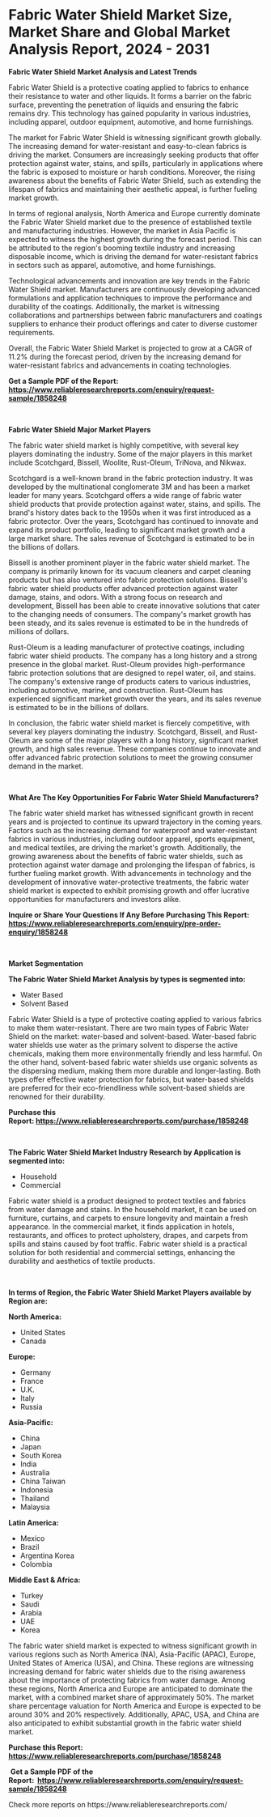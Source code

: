 <p><h1>Fabric Water Shield Market Size, Market Share and Global Market Analysis Report, 2024 - 2031</h1></p><p><strong>Fabric Water Shield Market Analysis and Latest Trends</strong></p>
<p><p>Fabric Water Shield is a protective coating applied to fabrics to enhance their resistance to water and other liquids. It forms a barrier on the fabric surface, preventing the penetration of liquids and ensuring the fabric remains dry. This technology has gained popularity in various industries, including apparel, outdoor equipment, automotive, and home furnishings.</p><p>The market for Fabric Water Shield is witnessing significant growth globally. The increasing demand for water-resistant and easy-to-clean fabrics is driving the market. Consumers are increasingly seeking products that offer protection against water, stains, and spills, particularly in applications where the fabric is exposed to moisture or harsh conditions. Moreover, the rising awareness about the benefits of Fabric Water Shield, such as extending the lifespan of fabrics and maintaining their aesthetic appeal, is further fueling market growth.</p><p>In terms of regional analysis, North America and Europe currently dominate the Fabric Water Shield market due to the presence of established textile and manufacturing industries. However, the market in Asia Pacific is expected to witness the highest growth during the forecast period. This can be attributed to the region's booming textile industry and increasing disposable income, which is driving the demand for water-resistant fabrics in sectors such as apparel, automotive, and home furnishings.</p><p>Technological advancements and innovation are key trends in the Fabric Water Shield market. Manufacturers are continuously developing advanced formulations and application techniques to improve the performance and durability of the coatings. Additionally, the market is witnessing collaborations and partnerships between fabric manufacturers and coatings suppliers to enhance their product offerings and cater to diverse customer requirements.</p><p>Overall, the Fabric Water Shield Market is projected to grow at a CAGR of 11.2% during the forecast period, driven by the increasing demand for water-resistant fabrics and advancements in coating technologies.</p></p>
<p><strong>Get a Sample PDF of the Report:&nbsp; <a href="https://www.reliableresearchreports.com/enquiry/request-sample/1858248">https://www.reliableresearchreports.com/enquiry/request-sample/1858248</a></strong></p>
<p>&nbsp;</p>
<p><strong>Fabric Water Shield Major Market Players</strong></p>
<p><p>The fabric water shield market is highly competitive, with several key players dominating the industry. Some of the major players in this market include Scotchgard, Bissell, Woolite, Rust-Oleum, TriNova, and Nikwax.</p><p>Scotchgard is a well-known brand in the fabric protection industry. It was developed by the multinational conglomerate 3M and has been a market leader for many years. Scotchgard offers a wide range of fabric water shield products that provide protection against water, stains, and spills. The brand's history dates back to the 1950s when it was first introduced as a fabric protector. Over the years, Scotchgard has continued to innovate and expand its product portfolio, leading to significant market growth and a large market share. The sales revenue of Scotchgard is estimated to be in the billions of dollars.</p><p>Bissell is another prominent player in the fabric water shield market. The company is primarily known for its vacuum cleaners and carpet cleaning products but has also ventured into fabric protection solutions. Bissell's fabric water shield products offer advanced protection against water damage, stains, and odors. With a strong focus on research and development, Bissell has been able to create innovative solutions that cater to the changing needs of consumers. The company's market growth has been steady, and its sales revenue is estimated to be in the hundreds of millions of dollars.</p><p>Rust-Oleum is a leading manufacturer of protective coatings, including fabric water shield products. The company has a long history and a strong presence in the global market. Rust-Oleum provides high-performance fabric protection solutions that are designed to repel water, oil, and stains. The company's extensive range of products caters to various industries, including automotive, marine, and construction. Rust-Oleum has experienced significant market growth over the years, and its sales revenue is estimated to be in the billions of dollars.</p><p>In conclusion, the fabric water shield market is fiercely competitive, with several key players dominating the industry. Scotchgard, Bissell, and Rust-Oleum are some of the major players with a long history, significant market growth, and high sales revenue. These companies continue to innovate and offer advanced fabric protection solutions to meet the growing consumer demand in the market.</p></p>
<p>&nbsp;</p>
<p><strong>What Are The Key Opportunities For Fabric Water Shield Manufacturers?</strong></p>
<p><p>The fabric water shield market has witnessed significant growth in recent years and is projected to continue its upward trajectory in the coming years. Factors such as the increasing demand for waterproof and water-resistant fabrics in various industries, including outdoor apparel, sports equipment, and medical textiles, are driving the market's growth. Additionally, the growing awareness about the benefits of fabric water shields, such as protection against water damage and prolonging the lifespan of fabrics, is further fueling market growth. With advancements in technology and the development of innovative water-protective treatments, the fabric water shield market is expected to exhibit promising growth and offer lucrative opportunities for manufacturers and investors alike.</p></p>
<p><strong>Inquire or Share Your Questions If Any Before Purchasing This Report: <a href="https://www.reliableresearchreports.com/enquiry/pre-order-enquiry/1858248">https://www.reliableresearchreports.com/enquiry/pre-order-enquiry/1858248</a></strong></p>
<p>&nbsp;</p>
<p><strong>Market Segmentation</strong></p>
<p><strong>The Fabric Water Shield Market Analysis by types is segmented into:</strong></p>
<p><ul><li>Water Based</li><li>Solvent Based</li></ul></p>
<p><p>Fabric Water Shield is a type of protective coating applied to various fabrics to make them water-resistant. There are two main types of Fabric Water Shield on the market: water-based and solvent-based. Water-based fabric water shields use water as the primary solvent to disperse the active chemicals, making them more environmentally friendly and less harmful. On the other hand, solvent-based fabric water shields use organic solvents as the dispersing medium, making them more durable and longer-lasting. Both types offer effective water protection for fabrics, but water-based shields are preferred for their eco-friendliness while solvent-based shields are renowned for their durability.</p></p>
<p><strong>Purchase this Report:&nbsp;<a href="https://www.reliableresearchreports.com/purchase/1858248">https://www.reliableresearchreports.com/purchase/1858248</a></strong></p>
<p>&nbsp;</p>
<p><strong>The Fabric Water Shield Market Industry Research by Application is segmented into:</strong></p>
<p><ul><li>Household</li><li>Commercial</li></ul></p>
<p><p>Fabric water shield is a product designed to protect textiles and fabrics from water damage and stains. In the household market, it can be used on furniture, curtains, and carpets to ensure longevity and maintain a fresh appearance. In the commercial market, it finds application in hotels, restaurants, and offices to protect upholstery, drapes, and carpets from spills and stains caused by foot traffic. Fabric water shield is a practical solution for both residential and commercial settings, enhancing the durability and aesthetics of textile products.</p></p>
<p>&nbsp;</p>
<p><strong>In terms of Region, the Fabric Water Shield Market Players available by Region are:</strong></p>
<p>
    <p> <strong> North America: </strong>
        <ul>
            <li>United States</li>
            <li>Canada</li>
        </ul>
        </p> 
    <p> <strong> Europe: </strong>
        <ul>
            <li>Germany</li>
            <li>France</li>
            <li>U.K.</li>
            <li>Italy</li>
            <li>Russia</li>
        </ul>
        </p> 
    <p> <strong> Asia-Pacific: </strong>
        <ul>
            <li>China</li>
            <li>Japan</li>
            <li>South Korea</li>
            <li>India</li>
            <li>Australia</li>
            <li>China Taiwan</li>
            <li>Indonesia</li>
            <li>Thailand</li>
            <li>Malaysia</li>
        </ul>
        </p> 
    <p> <strong> Latin America: </strong>
        <ul>
            <li>Mexico</li>
            <li>Brazil</li>
            <li>Argentina Korea</li>
            <li>Colombia</li>
        </ul>
        </p> 
    <p> <strong> Middle East & Africa: </strong>
        <ul>
            <li>Turkey</li>
            <li>Saudi</li>
            <li>Arabia</li>
            <li>UAE</li>
            <li>Korea</li>
        </ul>
    </p>
    </p>
<p><p>The fabric water shield market is expected to witness significant growth in various regions such as North America (NA), Asia-Pacific (APAC), Europe, United States of America (USA), and China. These regions are witnessing increasing demand for fabric water shields due to the rising awareness about the importance of protecting fabrics from water damage. Among these regions, North America and Europe are anticipated to dominate the market, with a combined market share of approximately 50%. The market share percentage valuation for North America and Europe is expected to be around 30% and 20% respectively. Additionally, APAC, USA, and China are also anticipated to exhibit substantial growth in the fabric water shield market.</p></p>
<p><strong>Purchase this Report: <a href="https://www.reliableresearchreports.com/purchase/1858248">https://www.reliableresearchreports.com/purchase/1858248</a></strong></p>
<p>&nbsp;<strong>Get a Sample PDF of the Report:&nbsp;&nbsp;<a href="https://www.reliableresearchreports.com/enquiry/request-sample/1858248">https://www.reliableresearchreports.com/enquiry/request-sample/1858248</a></strong></p>
<p><strong></strong></p>
<p>Check more reports on https://www.reliableresearchreports.com/</p>